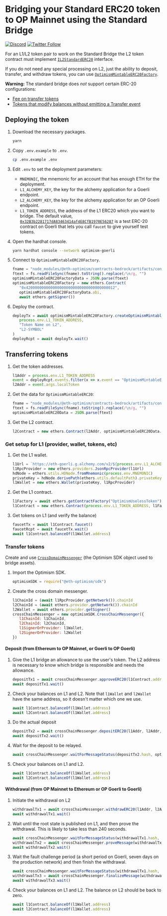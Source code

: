 # Bridging your Standard ERC20 token to OP Mainnet using the Standard Bridge

[![Discord](https://img.shields.io/discord/667044843901681675.svg?color=768AD4&label=discord&logo=https%3A%2F%2Fdiscordapp.com%2Fassets%2F8c9701b98ad4372b58f13fd9f65f966e.svg)](https://discord-gateway.optimism.io)
[![Twitter Follow](https://img.shields.io/twitter/follow/optimismFND.svg?label=optimismFND&style=social)](https://twitter.com/optimismFND)


For an L1/L2 token pair to work on the Standard Bridge the L2 token contract must implement
[`IL2StandardERC20`](https://github.com/ethereum-optimism/optimism/blob/develop/packages/contracts/contracts/standards/IL2StandardERC20.sol) interface. 

If you do not need any special processing on L2, just the ability to deposit, transfer, and withdraw tokens, you can use [`OptimismMintableERC20Factory`](https://github.com/ethereum-optimism/optimism/blob/186e46a47647a51a658e699e9ff047d39444c2de/packages/contracts-bedrock/contracts/universal/OptimismMintableERC20Factory.sol).



**Warning:** The standard bridge does *not* support certain ERC-20 configurations:

- [Fee on transfer tokens](https://github.com/d-xo/weird-erc20#fee-on-transfer)
- [Tokens that modify balances without emitting a Transfer event](https://github.com/d-xo/weird-erc20#balance-modifications-outside-of-transfers-rebasingairdrops)


## Deploying the token

1. Download the necessary packages.

   ```sh
   yarn
   ```

1. Copy `.env.example` to `.env`.

   ```sh
   cp .env.example .env
   ```

1. Edit `.env` to set the deployment parameters:

   - `MNEMONIC`, the mnemonic for an account that has enough ETH for the deployment.
   - `L1_ALCHEMY_KEY`, the key for the alchemy application for a Goerli endpoint.   
   - `L2_ALCHEMY_KEY`, the key for the alchemy application for an OP Goerli endpoint.
   - `L1_TOKEN_ADDRESS`, the address of the L1 ERC20 which you want to bridge.
     The default value, [`0x32B3b2281717dA83463414af4E8CfB1970E56287`](https://goerli.etherscan.io/address/0x32B3b2281717dA83463414af4E8CfB1970E56287) is a test ERC-20 contract on Goerli that lets you call `faucet` to give yourself test tokens.

1. Open the hardhat console.

   ```sh
   yarn hardhat console --network optimism-goerli
   ```

1. Connect to `OptimismMintableERC20Factory`. 

   ```js
   fname = "node_modules/@eth-optimism/contracts-bedrock/artifacts/contracts/universal/OptimismMintableERC20Factory.sol/OptimismMintableERC20Factory.json"
   ftext = fs.readFileSync(fname).toString().replace(/\n/g, "")
   optimismMintableERC20FactoryData = JSON.parse(ftext)
   optimismMintableERC20Factory = new ethers.Contract(
      "0x4200000000000000000000000000000000000012", 
      optimismMintableERC20FactoryData.abi, 
      await ethers.getSigner())
   ```


1. Deploy the contract.

   ```js
   deployTx = await optimismMintableERC20Factory.createOptimismMintableERC20(
      process.env.L1_TOKEN_ADDRESS,
      "Token Name on L2",
      "L2-SYMBOL"
   )
   deployRcpt = await deployTx.wait()
   ```

## Transferring tokens 

1. Get the token addresses.

   ```js
   l1Addr = process.env.L1_TOKEN_ADDRESS
   event = deployRcpt.events.filter(x => x.event == "OptimismMintableERC20Created")[0]
   l2Addr = event.args.localToken
   ```

1. Get the data for `OptimismMintableERC20`:

   ```js
   fname = "node_modules/@eth-optimism/contracts-bedrock/artifacts/contracts/universal/OptimismMintableERC20.sol/OptimismMintableERC20.json"
   ftext = fs.readFileSync(fname).toString().replace(/\n/g, "")
   optimismMintableERC20Data = JSON.parse(ftext)
   ```

1. Get the L2 contract.

   ```js
   l2Contract = new ethers.Contract(l2Addr, optimismMintableERC20Data.abi, await ethers.getSigner())   
   ```

### Get setup for L1 (provider, wallet, tokens, etc)

1. Get the L1 wallet.

   ```js
   l1Url = `https://eth-goerli.g.alchemy.com/v2/${process.env.L1_ALCHEMY_KEY}`
   l1RpcProvider = new ethers.providers.JsonRpcProvider(l1Url)
   hdNode = ethers.utils.HDNode.fromMnemonic(process.env.MNEMONIC)
   privateKey = hdNode.derivePath(ethers.utils.defaultPath).privateKey
   l1Wallet = new ethers.Wallet(privateKey, l1RpcProvider)
   ```

1. Get the L1 contract.

   ```js
   l1Factory = await ethers.getContractFactory("OptimismUselessToken")
   l1Contract = new ethers.Contract(process.env.L1_TOKEN_ADDRESS, l1Factory.interface, l1Wallet)
   ```

1. Get tokens on L1 (and verify the balance)

   ```js
   faucetTx = await l1Contract.faucet()
   faucetRcpt = await faucetTx.wait()
   await l1Contract.balanceOf(l1Wallet.address)
   ```


### Transfer tokens

Create and use [`CrossDomainMessenger`](https://sdk.optimism.io/classes/crosschainmessenger) (the Optimism SDK object used to bridge assets).

1. Import the Optimism SDK.

   ```js
   optimismSDK = require("@eth-optimism/sdk")
   ```

1. Create the cross domain messenger.

   ```js
   l1ChainId = (await l1RpcProvider.getNetwork()).chainId
   l2ChainId = (await ethers.provider.getNetwork()).chainId
   l2Wallet = await ethers.provider.getSigner()
   crossChainMessenger = new optimismSDK.CrossChainMessenger({
      l1ChainId: l1ChainId,
      l2ChainId: l2ChainId,
      l1SignerOrProvider: l1Wallet,
      l2SignerOrProvider: l2Wallet
   })
   ```

#### Deposit (from Ethereum to OP Mainnet, or Goerli to OP Goerli)

1. Give the L1 bridge an allowance to use the user's token.
   The L2 address is necessary to know which bridge is responsible and needs the allowance.

   ```js
   depositTx1 = await crossChainMessenger.approveERC20(l1Contract.address, l2Addr, 1e9)
   await depositTx1.wait()
   ```

1. Check your balances on L1 and L2.
   Note that `l1Wallet` and `l2Wallet` have the same address, so it doesn't matter which one we use.

   ```js
   await l1Contract.balanceOf(l1Wallet.address) 
   await l2Contract.balanceOf(l1Wallet.address)
   ```   

1. Do the actual deposit

   ```js
   depositTx2 = await crossChainMessenger.depositERC20(l1Addr, l2Addr, 1e9)
   await depositTx2.wait()
   ```

1. Wait for the deposit to be relayed.

   ```js
   await crossChainMessenger.waitForMessageStatus(depositTx2.hash, optimismSDK.MessageStatus.RELAYED)
   ```

1. Check your balances on L1 and L2.

   ```js
   await l1Contract.balanceOf(l1Wallet.address) 
   await l2Contract.balanceOf(l1Wallet.address)
   ```

#### Withdrawal (from OP Mainnet to Ethereum or OP Goerli to Goerli)

1. Initiate the withdrawal on L2

   ```js
   withdrawalTx1 = await crossChainMessenger.withdrawERC20(l1Addr, l2Addr, 1e9)
   await withdrawalTx1.wait()
   ```

1. Wait until the root state is published on L1, and then prove the withdrawal.
   This is likely to take less than 240 seconds.

   ```js
   await crossChainMessenger.waitForMessageStatus(withdrawalTx1.hash, optimismSDK.MessageStatus.READY_TO_PROVE)
   withdrawalTx2 = await crossChainMessenger.proveMessage(withdrawalTx1.hash)
   await withdrawalTx2.wait()
   ```

1. Wait the fault challenge period (a short period on Goerli, seven days on the production network) and then finish the withdrawal.

   ```js
   await crossChainMessenger.waitForMessageStatus(withdrawalTx1.hash, optimismSDK.MessageStatus.READY_FOR_RELAY)
   withdrawalTx3 = await crossChainMessenger.finalizeMessage(withdrawalTx1.hash)
   await withdrawalTx3.wait()   
   ```


1. Check your balances on L1 and L2.
   The balance on L2 should be back to zero.

   ```js
   await l1Contract.balanceOf(l1Wallet.address) 
   await l2Contract.balanceOf(l1Wallet.address)
   ```
